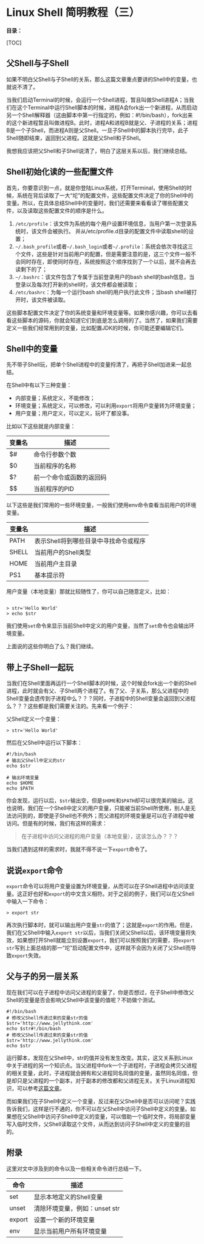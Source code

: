 # Linux Shell 简明教程（三）

**目录：**

[TOC]



## 父Shell与子Shell

如果不明白父Shell与子Shell的关系，那么这篇文章重点要讲的Shell中的变量，也就说不清了。

当我们启动Terminal的时候，会运行一个Shell进程，暂且叫做Shell进程A；当我们在这个Terminal中运行Shell脚本的时候，进程A会fork出一个新进程，从而启动另一个Shell解释器（这由脚本中第一行指定的，例如：#!/bin/bash），fork出来的这个新进程暂且叫做进程B。此时，进程A和进程B就是父、子进程的关系；进程B是一个子Shell，而进程A则是父Shell。一旦子Shell中的脚本执行完毕，此子Shell随即结束，返回到父进程。这就是父Shell和子Shell。

我想我应该把父Shell和子Shell说清了，明白了这层关系以后，我们继续总结。

## Shell初始化读的一些配置文件

首先，你要意识到一点，就是你登陆Linux系统，打开Terminal，使用Shell的时候，系统在背后读取了一大“坨”的配置文件，这些配置文件决定了你的Shell中的变量。所以，在具体总结Shell中的变量时，我们还需要来看看读了哪些配置文件，以及读取这些配置文件的顺序是什么。

1. `/etc/profile`：该文件为系统的每个用户设置环境信息，当用户第一次登录系统时，该文件会被执行。 并从/etc/profile.d目录的配置文件中读取shell的设置；
2. `~/.bash_profile`或者`~/.bash_login`或者`~/.profile`：系统会依次寻找这三个文件，这些是针对当前用户的配置，但是需要注意的是，这三个文件一般不会同时存在，即使同时存在，系统按照这个顺序找到了一个以后，就不会再去读剩下的了；
3. `~/.bashrc`：该文件包含了专属于当前登录用户的bash shell的bash信息，当登录以及每次打开新的shell时，该文件都会被读取；
4. `/etc/bashrc`：为每一个运行bash shell的用户执行此文件；当bash shell被打开时，该文件被读取。

这些脚本配置文件决定了你的系统变量和环境变量等。如果你感兴趣，你可以去看看这些脚本的源码，你就会知道它们到底是怎么调用的了。当然了，如果我们需要定义一些我们经常用到的变量，比如配置JDK的时候，你可能还要编辑它们。

## Shell中的变量

先不带子Shell玩，把单个Shell进程中的变量捋清了，再把子Shell加进来一起总结。

在Shell中有以下三种变量：

- 内部变量；系统定义，不能修改；
- 环境变量；系统定义，可以修改，可以利用`export`将用户变量转为环境变量；
- 用户变量；用户定义，可以定义，玩坏了都没事。

比如以下这些就是内部变量：

变量名 |	描述
------------- | -------------
$# |	命令行参数个数
$0 |	当前程序的名称
$? |	前一个命令或函数的返回码
$$ |	当前程序的PID

以下这些是我们常用的一些环境变量，一般我们使用env命令查看当前用户的环境变量。

变量名 |	描述
------------- | -------------
PATH |	表示Shell将到哪些目录中寻找命令或程序
SHELL |	当前用户的Shell类型
HOME |	当前用户主目录
PS1 |	基本提示符

用户变量（本地变量）那就比较随性了，你可以自己随意定义，比如：

```shell

> str='Hello World'
> echo $str

```

我们使用`set`命令来显示当前Shell中定义的用户变量，当然了`set`命令也会输出环境变量。

上面说的这些你明白了么？我们继续。

## 带上子Shell一起玩

当我们在Shell里面再运行一个Shell脚本的时候，这个时候会fork出一个新的Shell进程，此时就会有父、子Shell两个进程了。有了父、子关系，那么父进程中的Shell变量会遗传到子进程中么？？？同时，子进程中的Shell变量会返回到父进程么？？？这些都是我们需要关注的。先来看一个例子：

父Shell定义一个变量：
```shell
> str='Hello World'
```

然后在父Shell中运行以下脚本：

```shell
#!/bin/bash
# 输出父Shell中定义的str
echo $str

# 输出环境变量
echo $HOME
echo $PATH
```
你会发现，运行以后，`$str`输出空，但是`$HOME`和`$PATH`却可以很完美的输出。这也说明，我们在一个Shell中定义的用户变量，只能被当前Shell所使用，别人是无法访问到的，即使是子Shell也不例外；而父进程的环境变量是可以在子进程中被访问。但是有的时候，我们有这样的需求：

>在子进程中访问父进程的用户变量（本地变量），这该怎么办？？？

当我们遇到这样的需求时，我就不得不说一下`export`命令了。

## 说说`export`命令

`export`命令可以将用户变量设置为环境变量，从而可以在子Shell进程中访问该变量。这正好也好和`export`的中文含义相符。对于之前的例子，我们可以在父Shell中输入一下命令：

```shell
> export str
```

再次执行脚本时，就可以输出用户变量`str`的值了；这就是`export`的作用。但是，我们在父Shell中输入`export str`以后，当我们关闭父Shell以后，该环境变量将失效，如果想打开Shell就能立刻设置`export`，我们可以按照我们的需要，将`export str`写到上面总结的那一“坨”启动配置文件中，这样就不会因为关闭了父Shell而导致`export`失效。


## 父与子的另一层关系

现在我们可以在子进程中访问父进程的变量了，你是否想过，在子Shell中修改父Shell的变量是否会影响父Shell中该变量的值呢？不妨做个测试。

```shell
#!/bin/bash
# 修改父Shell传递过来的变量str的值
$str='http://www.jellythink.com'
echo $str#!/bin/bash
# 修改父Shell传递过来的变量str的值
$str='http://www.jellythink.com'
echo $str

```

运行脚本，发现在父Shell中，str的值并没有发生改变。其实，这又关系到Linux中关于进程的另一个知识点。当父进程中fork一个子进程时，子进程会拷贝父进程的相关变量，此时，子进程就会拥有和父进程同名同值的变量，虽然同名同值，但是却只是父进程的一个副本，对于副本的修改都和父进程无关。关于Linux进程知识，可以参考[这篇文章](http://www.jellythink.com/archives/900)。

而如果我们在子Shell中定义一个变量，反过来在父Shell中是否可以访问呢？实践告诉我们，这样是行不通的，你不可以在父Shell中访问子Shell中定义的变量。如果想在父Shell中访问子Shell中定义的变量，可以借助一个临时文件，将局部变量写入临时文件，父Shell读取这个文件，从而达到访问子Shell中定义的变量的目的。








##  附录

这里对文中涉及到的命令以及一些相关命令进行总结一下。

命令 |	描述
------------- | -------------
set |	显示本地定义的Shell变量
unset |	清除环境变量，例如：unset str
export |	设置一个新的环境变量
env |	显示当前用户所有环境变量
